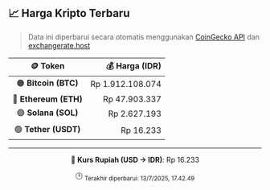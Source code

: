 

<!-- HARGA_KRIPTO -->
## 📈 Harga Kripto Terbaru

> Data ini diperbarui secara otomatis menggunakan [CoinGecko API](https://www.coingecko.com/) dan [exchangerate.host](https://exchangerate.host/)

<div align="center">

| 🪙 Token | 💰 Harga (IDR) |
|:------:|---------------:|
| 🟠 **Bitcoin (BTC)**   | Rp 1.912.108.074 |
| 🔵 **Ethereum (ETH)**  | Rp 47.903.337 |
| 🟣 **Solana (SOL)**    | Rp 2.627.193 |
| 🟢 **Tether (USDT)**   | Rp 16.233 |

---

💱 **Kurs Rupiah (USD → IDR)**: Rp 16.233

🕒 <sub>Terakhir diperbarui: 13/7/2025, 17.42.49</sub>

</div>
<!-- /HARGA_KRIPTO -->